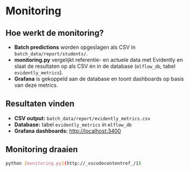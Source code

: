 # Monitoring

## Hoe werkt de monitoring?

- **Batch predictions** worden opgeslagen als CSV in `batch_data/report/students/`.
- **monitoring.py** vergelijkt referentie- en actuele data met Evidently en slaat de resultaten op als CSV én in de database (`mlflow_db`, tabel `evidently_metrics`).
- **Grafana** is gekoppeld aan de database en toont dashboards op basis van deze metrics.

## Resultaten vinden

- **CSV output:** `batch_data/report/evidently_metrics.csv`
- **Database:** tabel `evidently_metrics` in `mlflow_db`
- **Grafana dashboards:** [http://localhost:3400](http://localhost:3400)

## Monitoring draaien

```bash
python [monitoring.py](http://_vscodecontentref_/1)
```
